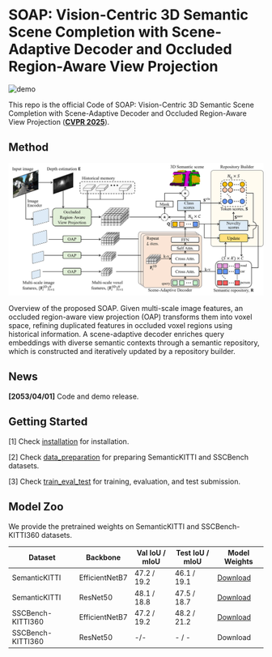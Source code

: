# SOAP: Vision-Centric 3D Semantic Scene Completion with Scene-Adaptive Decoder and Occluded Region-Aware View Projection
![demo](https://github.com/gywns6287/SOAP/blob/main/assets/best_prediction.gif)

This repo is the official Code of SOAP: Vision-Centric 3D Semantic Scene Completion with Scene-Adaptive Decoder and Occluded Region-Aware View Projection (**[CVPR 2025](link)**).

## Method
![model](https://github.com/gywns6287/SOAP/blob/main/assets/model.png)

Overview of the proposed SOAP. Given multi-scale image features, an occluded region-aware view projection (OAP) transforms  them into voxel space, refining duplicated features in occluded voxel regions using historical information. A scene-adaptive decoder enriches query embeddings with diverse semantic contexts through a semantic repository, which is constructed and iteratively updated by  a repository builder.

## News
**[2053/04/01]**  Code and demo release.

## Getting Started
[1] Check [installation](https://github.com/gywns6287/SOAP/blob/main/docs/Installation.md) for installation.

[2] Check [data_preparation](https://github.com/gywns6287/SOAP/blob/main/docs/Dataset.md) for preparing SemanticKITTI and SSCBench datasets.

[3] Check [train_eval_test](https://github.com/gywns6287/SOAP/blob/main/docs/train_eval_test.md) for training, evaluation, and test submission.


## Model Zoo
We provide the pretrained weights on SemanticKITTI and SSCBench-KITTI360 datasets. 

| Dataset             | Backbone     | Val IoU / mIoU | Test IoU / mIoU | Model Weights |
|---------------------|--------------|----------------|------------------|----------------|
| SemanticKITTI       | EfficientNetB7 | 47.2 / 19.2    | 46.1 / 19.1       | [Download](https://drive.google.com/file/d/1MQt6FoVI7xRoseC97UWmOt0zhp3nNrgU/view?usp=drive_link) |
| SemanticKITTI       | ResNet50 | 48.1 / 18.8    | 47.5 / 18.7       | [Download](https://drive.google.com/file/d/13HeZdzJNb0ld-i2-L_BCth7z9M9FswQW/view?usp=drive_link) |
| SSCBench-KITTI360 | EfficientNetB7 | 47.2 / 19.2    | 48.2 / 21.2       | [Download](https://drive.google.com/file/d/1A72mzz-I5E5heOaQt3w35TFPSoeigodJ/view?usp=drive_link) |
| SSCBench-KITTI360       | ResNet50 | -/-  | - / -       | Download |

